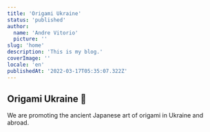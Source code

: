 ```yaml
---
title: 'Origami Ukraine'
status: 'published'
author:
  name: 'Andre Vitorio'
  picture: ''
slug: 'home'
description: 'This is my blog.'
coverImage: ''
locale: 'en'
publishedAt: '2022-03-17T05:35:07.322Z'
---
```


## Origami Ukraine 🌻

We are promoting the ancient Japanese art of origami in Ukraine and abroad.
